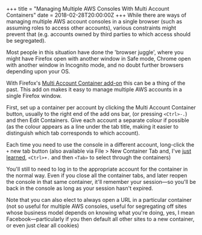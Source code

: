 +++
title = "Managing Multiple AWS Consoles With Multi Account Containers"
date = 2018-02-28T20:00:00Z
+++
While there are ways of managing multiple AWS account consoles in a single browser
(such as assuming roles to access other accounts), various constraints might prevent that
(e.g. accounts owned by third parties to which access should be segregated).
<!--more-->
Most people in this situation have done the 'browser juggle', where you might have
Firefox open with another window in Safe mode, Chrome open with another window in
Incognito mode, and no doubt further browsers depending upon your OS.

With Firefox's [Multi Account Container add-on](https://addons.mozilla.org/en-US/firefox/addon/multi-account-containers/)
this can be a thing of the past. This add on makes it easy to manage multiple AWS
accounts in a single Firefox window.

First, set up a container per account by clicking the Multi Account Container button, usually
to the right end of the add ons bar, (or pressing `<Ctrl>-.`)
and then Edit Containers. Give each account a separate colour if possible (as the colour
appears as a line under the tab title, making it easier to distinguish which tab corresponds
to which account).

Each time you need to use the console in a different account, long-click the `+` new tab
button (also available via File &gt; New Container Tab and, I've
[just learned](https://github.com/mozilla/multi-account-containers/issues/119#issuecomment-355050735),
`<Ctrl>+.` and then `<Tab>` to select through the containers)

You'll still to need to log in to the appropriate account for the container in the normal way.
Even if you close all the container tabs, and later reopen the console in that same container,
it'll remember your session&mdash;so you'll be back in the console as long as your session hasn't
expired.

Note that you can also elect to always open a URL in a particular container (not so useful for multiple
AWS consoles, useful for segregating off sites whose business model depends on knowing what you're doing,
yes, I mean Facebook&mdash;particularly if you then default all other sites to a new container, or even
just clear all cookies)
